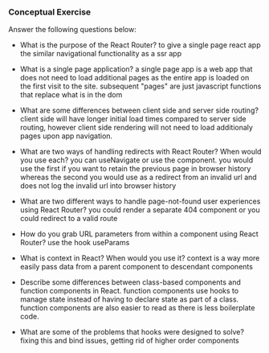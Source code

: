 ### Conceptual Exercise

Answer the following questions below:

- What is the purpose of the React Router?
  to give a single page react app the similar navigational functionality as a ssr app

- What is a single page application?
  a single page app is a web app that does not need to load additional pages as the entire app is loaded on the first visit to the site. subsequent "pages" are just javascript functions that replace what is in the dom

- What are some differences between client side and server side routing?
  client side will have longer initial load times compared to server side routing, however client side rendering will not need to load additionaly pages upon app navigation.

- What are two ways of handling redirects with React Router? When would you use each?
  you can useNavigate or use the <Navigate/> component. you would use the first if you want to retain the previous page in browser history whereas the second you would use as a redirect from an invalid url and does not log the invalid url into browser history

- What are two different ways to handle page-not-found user experiences using React Router?
  you could render a separate 404 component or you could redirect to a valid route

- How do you grab URL parameters from within a component using React Router?
  use the hook useParams

- What is context in React? When would you use it?
  context is a way more easily pass data from a parent component to descendant components

- Describe some differences between class-based components and function
  components in React.
  function components use hooks to manage state instead of having to declare state as part of a class. function components are also easier to read as there is less boilerplate code. 

- What are some of the problems that hooks were designed to solve?
  fixing this and bind issues, getting rid of higher order components